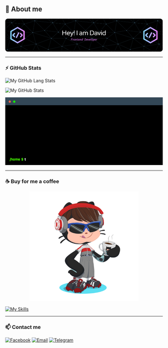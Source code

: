 ## 📝 About me

![Header](/images/github-header-image.png)

---

### ⚡ GitHub Stats

![My GitHub Lang Stats](https://github-readme-stats.vercel.app/api/top-langs/?username=Duc-Developer&theme=radical&layout=compact)

![My GitHub Stats](https://github-readme-stats.vercel.app/api?username=Duc-Developer&count_private=true&show_icons=true&theme=radical)

![Terminal](/images/terminal.gif)

---

### ☕ Buy for me a coffee

<p align="center">
  <img src="/images/octocat.png" width="350" alt="my liffe">
</p>

[![My Skills](https://skillicons.dev/icons?i=html,js,ts,nodejs,solidity,react,redux,nextjs,vue,tailwind,vite,bun,git,githubactions,mongodb)](https://skillicons.dev)

---

### 📫 Contact me

[![Facebook](https://img.shields.io/badge/Facebook-0077B5?style=for-the-badge&logo=facebook&color=395693&logoColor=white)](https://www.facebook.com/PoPeooo)
[![Email](https://img.shields.io/badge/Gmail-0077B5?style=for-the-badge&logo=gmail&color=ff1800&logoColor=white)](mailto:mrtranduc1994@outlook.com)
[![Telegram](https://img.shields.io/badge/Telegram-0077B5?style=for-the-badge&logo=telegram&color=5037EA&logoColor=white)](https://t.me/ductrantrung)
